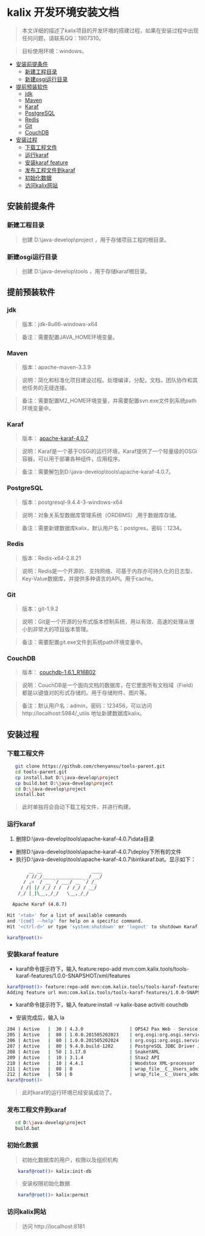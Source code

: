# kalix 开发环境安装文档
> 本文详细的描述了kalix项目的开发环境的搭建过程，如果在安装过程中出现任何问题，请联系QQ：1907310。

> 目标使用环境：windows。

- [安装前提条件](#安装前提条件)
    - [新建工程目录](#新建工程目录)
    - [新建osgi运行目录](#新建osgi运行目录) 
- [提前预装软件](#提前预装软件)
    - [jdk](#jdk)
    - [Maven](#maven)
    - [Karaf](#karaf)
    - [PostgreSQL](#postgresql)
    - [Redis](#redis)
    - [Git](#git)
    - [CouchDB](#couchdb)
- [安装过程](#安装过程)
    - [下载工程文件](#下载工程文件)
    - [运行karaf](#运行karaf)
    - [安装karaf feature](#安装karaf-feature)
    - [发布工程文件到karaf](#发布工程文件到karaf)
    - [初始化数据](#初始化数据)
    - [访问kalix网站](#访问kalix网站)   

## 安装前提条件

### 新建工程目录

> 创建 D:\java-develop\project ，用于存储项目工程的根目录。

### 新建osgi运行目录

> 创建 D:\java-develop\tools ，用于存储karaf根目录。

## 提前预装软件

### jdk

> 版本：jdk-8u66-windows-x64
  
> 备注：需要配置JAVA_HOME环境变量。
  
### Maven

> 版本：apache-maven-3.3.9
  
> 说明：简化和标准化项目建设过程。处理编译，分配，文档，团队协作和其他任务的无缝连接。
  
> 备注：需要配置M2_HOME环境变量，并需要配置svn.exe文件到系统path环境变量中。
  
### Karaf

> 版本： [apache-karaf-4.0.7](http://karaf.apache.org)
  
> 说明：Karaf是一个基于OSGi的运行环境，Karaf提供了一个轻量级的OSGi容器，可以用于部署各种组件，应用程序。
  
> 备注：需要解包到D:\java-develop\tools\apache-karaf-4.0.7。
  
### PostgreSQL

> 版本：postgresql-9.4.4-3-windows-x64
  
> 说明：对象关系型数据库管理系统（ORDBMS）,用于数据库存储。
  
> 备注：需要新建数据库kalix，默认用户名：postgres，密码：1234。
  
### Redis

> 版本：Redis-x64-2.8.21
  
> 说明：Redis是一个开源的、支持网络、可基于内存亦可持久化的日志型、Key-Value数据库，并提供多种语言的API。用于cache。
  
### Git

> 版本：git-1.9.2
  
> 说明：Git是一个开源的分布式版本控制系统，用以有效、高速的处理从很小到非常大的项目版本管理。
  
> 备注：需要配置git.exe文件到系统path环境变量中。
  
### CouchDB

> 版本： [couchdb-1.6.1_R16B02](http://couchdb.apache.org)
  
> 说明：CouchDB是一个面向文档的数据库，在它里面所有文档域（Field）都是以键值对的形式存储的。用于存储附件、图片等。
  
> 备注：默认用户名：admin，密码：123456，可以访问 http://localhost:5984/_utils 地址新建数据库kalix。

## 安装过程

### 下载工程文件

```bash
   git clone https://github.com/chenyanxu/tools-parent.git
   cd tools-parent.git
   cp install.bat D:\java-develop\project
   cp build.bat D:\java-develop\project
   cd D:\java-develop\project
   install.bat
```

> 此时单独将会自动下载工程文件，并进行构建。

### 运行karaf

1. 删除D:\java-develop\tools\apache-karaf-4.0.7\data目录
* 删除D:\java-develop\tools\apache-karaf-4.0.7\deploy下所有的文件
* 执行D:\java-develop\tools\apache-karaf-4.0.7\bin\karaf.bat。显示如下：

```bash
        __ __                  ____      
       / //_/____ __________ _/ __/      
      / ,<  / __ `/ ___/ __ `/ /_        
     / /| |/ /_/ / /  / /_/ / __/        
    /_/ |_|\__,_/_/   \__,_/_/         

  Apache Karaf (4.0.7)

Hit '<tab>' for a list of available commands
and '[cmd] --help' for help on a specific command.
Hit '<ctrl-d>' or type 'system:shutdown' or 'logout' to shutdown Karaf.

karaf@root()>
```

### 安装karaf feature

* karaf命令提示符下，输入 feature:repo-add mvn:com.kalix.tools/tools-karaf-features/1.0.0-SNAPSHOT/xml/features

```bash
karaf@root()> feature:repo-add mvn:com.kalix.tools/tools-karaf-features/1.0.0-SNAPSHOT/xml/features
Adding feature url mvn:com.kalix.tools/tools-karaf-features/1.0.0-SNAPSHOT/xml/features
```

* karaf命令提示符下，输入 feature:install -v kalix-base activiti couchdb 

* 安装完成后，输入 la

```bash
204 | Active   |  30 | 4.3.0                 | OPS4J Pax Web - Service SPI
205 | Active   |  80 | 1.0.0.201505202023    | org.osgi:org.osgi.service.jdbc
206 | Active   |  80 | 1.0.0.201505202024    | org.osgi:org.osgi.service.jpa
207 | Active   |  80 | 9.4.0.build-1202      | PostgreSQL JDBC Driver JDBC41
208 | Active   |  50 | 1.17.0                | SnakeYAML
209 | Active   |  10 | 3.1.4                 | Stax2 API
210 | Active   |  10 | 4.4.1                 | Woodstox XML-processor
211 | Active   |  80 | 0                     | wrap_file__C__Users_admin_.m2_repository_de_danielbechler_java-object-diff_0.92.1_java-object-diff-0.92.1.jar
212 | Active   |  50 | 0                     | wrap_file__C__Users_admin_.m2_repository_io_swagger_swagger-parser_1.0.22_swagger-parser-1.0.22.jar
karaf@root()>
```

> 此时karaf的运行环境已经安装成功了。

### 发布工程文件到karaf

```bash
   cd D:\java-develop\project
   build.bat
```

### 初始化数据

> 初始化数据库的用户，权限以及组织机构
```bash
    karaf@root()> kalix:init-db
```
> 安装权限初始化数据
```bash
    karaf@root()> kalix:permit
```

### 访问kalix网站

> 访问 http://localhost:8181 